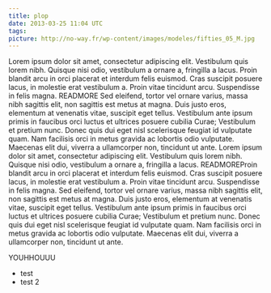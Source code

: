 ```yaml
---
title: plop
date: 2013-03-25 11:04 UTC
tags:
picture: http://no-way.fr/wp-content/images/modeles/fifties_05_M.jpg
---
```


Lorem ipsum dolor sit amet, consectetur adipiscing elit. Vestibulum quis lorem nibh. Quisque nisi odio, vestibulum a ornare a, fringilla a lacus. Proin blandit arcu in orci placerat et interdum felis euismod. Cras suscipit posuere lacus, in molestie erat vestibulum a. Proin vitae tincidunt arcu. Suspendisse in felis magna. READMORE Sed eleifend, tortor vel ornare varius, massa nibh sagittis elit, non sagittis est metus at magna. Duis justo eros, elementum at venenatis vitae, suscipit eget tellus. Vestibulum ante ipsum primis in faucibus orci luctus et ultrices posuere cubilia Curae; Vestibulum et pretium nunc. Donec quis dui eget nisl scelerisque feugiat id vulputate quam. Nam facilisis orci in metus gravida ac lobortis odio vulputate. Maecenas elit dui, viverra a ullamcorper non, tincidunt ut ante. Lorem ipsum dolor sit amet, consectetur adipiscing elit. Vestibulum quis lorem nibh. Quisque nisi odio, vestibulum a ornare a, fringilla a lacus. READMOREProin blandit arcu in orci placerat et interdum felis euismod. Cras suscipit posuere lacus, in molestie erat vestibulum a. Proin vitae tincidunt arcu. Suspendisse in felis magna. Sed eleifend, tortor vel ornare varius, massa nibh sagittis elit, non sagittis est metus at magna. Duis justo eros, elementum at venenatis vitae, suscipit eget tellus. Vestibulum ante ipsum primis in faucibus orci luctus et ultrices posuere cubilia Curae; Vestibulum et pretium nunc. Donec quis dui eget nisl scelerisque feugiat id vulputate quam. Nam facilisis orci in metus gravida ac lobortis odio vulputate. Maecenas elit dui, viverra a ullamcorper non, tincidunt ut ante.


YOUHHOUUU
 - test
 - test 2